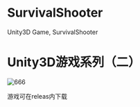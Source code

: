 # SurvivalShooter
Unity3D Game, SurvivalShooter

# Unity3D游戏系列（二）

![666](https://image.hduzplus.xyz/image/1487932387311.png)

游戏可在releas内下载
